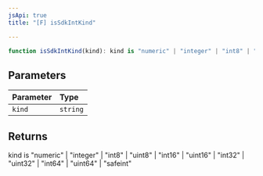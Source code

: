 ```yaml
---
jsApi: true
title: "[F] isSdkIntKind"

---
```

```ts
function isSdkIntKind(kind): kind is "numeric" | "integer" | "int8" | "uint8" | "int16" | "uint16" | "int32" | "uint32" | "int64" | "uint64" | "safeint"
```

## Parameters

| Parameter | Type |
| :------ | :------ |
| `kind` | `string` |

## Returns

kind is "numeric" \| "integer" \| "int8" \| "uint8" \| "int16" \| "uint16" \| "int32" \| "uint32" \| "int64" \| "uint64" \| "safeint"
